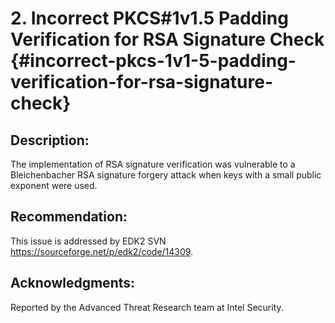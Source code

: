 # 2. Incorrect PKCS#1v1.5 Padding Verification for RSA Signature Check {#incorrect-pkcs-1v1-5-padding-verification-for-rsa-signature-check}


## Description:


The implementation of RSA signature verification was vulnerable to a Bleichenbacher RSA signature forgery attack when keys with a small public exponent were used.


## Recommendation:


This issue is addressed by EDK2 SVN https://sourceforge.net/p/edk2/code/14309.


## Acknowledgments:


Reported by the Advanced Threat Research team at Intel Security.

